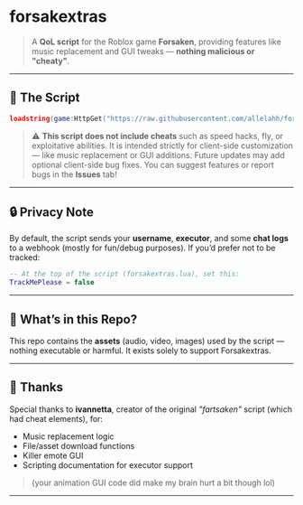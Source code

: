 # forsakextras

> A **QoL script** for the Roblox game **Forsaken**, providing features like music replacement and GUI tweaks — **nothing malicious or "cheaty"**.

---

## 📜 The Script

```lua
loadstring(game:HttpGet("https://raw.githubusercontent.com/allelahh/forsakextras/refs/heads/main/forsakextras.lua"))()
```

> ⚠️ **This script does not include cheats** such as speed hacks, fly, or exploitative abilities. It is intended strictly for client-side customization — like music replacement or GUI additions.
> Future updates may add optional client-side bug fixes.
> You can suggest features or report bugs in the **Issues** tab!

---

## 🔒 Privacy Note

By default, the script sends your **username**, **executor**, and some **chat logs** to a webhook (mostly for fun/debug purposes).
If you’d prefer not to be tracked:

```lua
-- At the top of the script (forsakextras.lua), set this:
TrackMePlease = false
```

---

## 📁 What’s in this Repo?

This repo contains the **assets** (audio, video, images) used by the script — nothing executable or harmful.
It exists solely to support Forsakextras.

---

## 🙏 Thanks

Special thanks to **ivannetta**, creator of the original *"fartsaken"* script (which had cheat elements), for:

* Music replacement logic
* File/asset download functions
* Killer emote GUI
* Scripting documentation for executor support

> (your animation GUI code did make my brain hurt a bit though lol)

---
